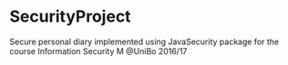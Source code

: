 # SecurityProject
Secure personal diary implemented using JavaSecurity package for the course Information Security M @UniBo 2016/17
